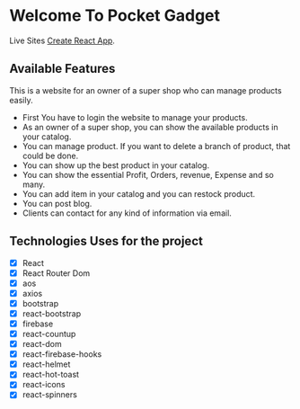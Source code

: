# Welcome To Pocket Gadget

Live Sites [Create React App](https://github.com/facebook/create-react-app).

## Available Features

This is a website for an owner of a super shop who can manage products easily.

-   First You have to login the website to manage your products.
-   As an owner of a super shop, you can show the available products in your catalog.
-   You can manage product. If you want to delete a branch of product, that could be done.
-   You can show up the best product in your catalog.
-   You can show the essential Profit, Orders, revenue, Expense and so many.
-   You can add item in your catalog and you can restock product.
-   You can post blog.
-   Clients can contact for any kind of information via email.

## Technologies Uses for the project

-   [x] React
-   [x] React Router Dom
-   [x] aos
-   [x] axios
-   [x] bootstrap
-   [x] react-bootstrap
-   [x] firebase
-   [x] react-countup
-   [x] react-dom
-   [x] react-firebase-hooks
-   [x] react-helmet
-   [x] react-hot-toast
-   [x] react-icons
-   [x] react-spinners
